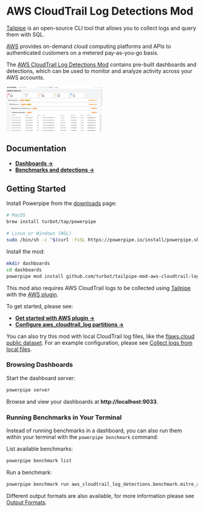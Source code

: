 # AWS CloudTrail Log Detections Mod

[Tailpipe](https://tailpipe.io) is an open-source CLI tool that allows you to collect logs and query them with SQL.

[AWS](https://aws.amazon.com/) provides on-demand cloud computing platforms and APIs to authenticated customers on a metered pay-as-you-go basis.

The [AWS CloudTrail Log Detections Mod](https://hub.powerpipe.mods/turbot/tailpipe-mod-aws-cloudtrail-log-detections) contains pre-built dashboards and detections, which can be used to monitor and analyze activity across your AWS accounts.

<img src="https://raw.githubusercontent.com/turbot/tailpipe-mod-aws-cloudtrail-log-detections/main/docs/images/aws_cloudtrail_log_mitre_dashboard.png" width="50%" type="thumbnail"/>

## Documentation

- **[Dashboards →](https://hub.powerpipe.io/mods/turbot/tailpipe-mod-aws-cloudtrail-log-detections/dashboards)**
- **[Benchmarks and detections →](https://hub.powerpipe.io/mods/turbot/tailpipe-mod-aws-cloudtrail-log-detections/benchmarks)**

## Getting Started

Install Powerpipe from the [downloads](https://powerpipe.io/downloads) page:

```sh
# MacOS
brew install turbot/tap/powerpipe
```

```sh
# Linux or Windows (WSL)
sudo /bin/sh -c "$(curl -fsSL https://powerpipe.io/install/powerpipe.sh)"
```

Install the mod:

```sh
mkdir dashboards
cd dashboards
powerpipe mod install github.com/turbot/tailpipe-mod-aws-cloudtrail-log-detections
```

This mod also requires AWS CloudTrail logs to be collected using [Tailpipe](https://tailpipe.io) with the [AWS plugin](https://hub.tailpipe.io/plugins/turbot/aws).

To get started, please see:
- **[Get started with AWS plugin →](https://hub.tailpipe.io/plugins/turbot/aws#getting-started)**
- **[Configure aws_cloudtrail_log partitions →](https://hub.tailpipe.io/plugins/turbot/aws/tables/aws_cloudtrail_log#example-configurations)**

You can also try this mod with local CloudTrail log files, like the [flaws.cloud public dataset](https://summitroute.com/blog/2020/10/09/public_dataset_of_cloudtrail_logs_from_flaws_cloud/). For an example configuration, please see [Collect logs from local files](https://hub.tailpipe.io/plugins/turbot/aws/tables/aws_cloudtrail_log#collect-logs-from-local-files).

### Browsing Dashboards

Start the dashboard server:

```sh
powerpipe server
```

Browse and view your dashboards at **http://localhost:9033**.

### Running Benchmarks in Your Terminal

Instead of running benchmarks in a dashboard, you can also run them within your
terminal with the `powerpipe benchmark` command:

List available benchmarks:

```sh
powerpipe benchmark list
```

Run a benchmark:

```sh
powerpipe benchmark run aws_cloudtrail_log_detections.benchmark.mitre_attack_v161
```

Different output formats are also available, for more information please see
[Output Formats](https://powerpipe.io/docs/reference/cli/benchmark#output-formats).
